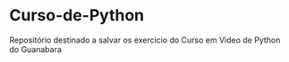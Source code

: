 # Curso-de-Python
Repositório destinado a salvar os exercicio do Curso em Video de Python do Guanabara
